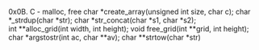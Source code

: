 0x0B. C - malloc, free
char *create_array(unsigned int size, char c);
char *_strdup(char *str);
char *str_concat(char *s1, char *s2);\
int **alloc_grid(int width, int height);
void free_grid(int **grid, int height);
char *argstostr(int ac, char **av);
char **strtow(char *str)

